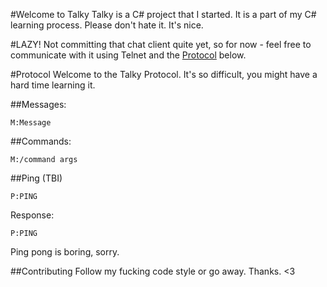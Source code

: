 #Welcome to Talky
Talky is a C# project that I started. It is a part of my C# learning process.
Please don't hate it. It's nice.

#LAZY!
Not committing that chat client quite yet, so for now - feel free to communicate with it
using Telnet and the [Protocol](#protocol) below.

#Protocol
Welcome to the Talky Protocol. It's so difficult, you might have a hard time learning it.

##Messages:

```M:Message```

##Commands:

```M:/command args```

##Ping (TBI)

```P:PING```

Response:

```P:PING```

Ping pong is boring, sorry.

##Contributing
Follow my fucking code style or go away. Thanks. <3
